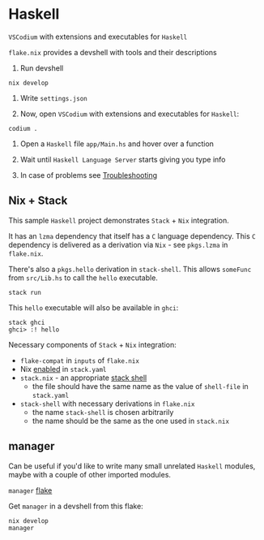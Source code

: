 # Haskell

`VSCodium` with extensions and executables for `Haskell`

`flake.nix` provides a devshell with tools and their descriptions

1. Run devshell

```console
nix develop
```

1. Write `settings.json`

1. Now, open `VSCodium` with extensions and executables for `Haskell`:

```console
codium .
```

1. Open a `Haskell` file `app/Main.hs` and hover over a function

1. Wait until `Haskell Language Server` starts giving you type info

1. In case of problems see [Troubleshooting](https://github.com/br4ch1st0chr0n3/flakes#troubleshooting)

## Nix + Stack

This sample `Haskell` project demonstrates `Stack` + `Nix` integration.

It has an `lzma` dependency that itself has a `C` language dependency.
This `C` dependency is delivered as a derivation via `Nix` - see `pkgs.lzma` in `flake.nix`.

There's also a `pkgs.hello` derivation in `stack-shell`.
This allows `someFunc` from `src/Lib.hs` to call the `hello` executable.

```console
stack run
```

This `hello` executable will also be available in `ghci`:

```console
stack ghci
ghci> :! hello
```

Necessary components of `Stack` + `Nix` integration:

- `flake-compat` in `inputs` of `flake.nix`
- Nix [enabled](https://docs.haskellstack.org/en/stable/nix_integration/#configuration-options) in `stack.yaml`
- `stack.nix` - an appropriate [stack shell](https://docs.haskellstack.org/en/stable/nix_integration/#external-c-libraries-through-a-shellnix-file)
  - the file should have the same name as the value of `shell-file` in `stack.yaml`
- `stack-shell` with necessary derivations in `flake.nix`
  - the name `stack-shell` is chosen arbitrarily
  - the name should be the same as the one used in `stack.nix`

## manager

Can be useful if you'd like to write many small unrelated `Haskell` modules, maybe with a couple of other imported modules.

`manager` [flake](https://github.com/br4ch1st0chr0n3/flakes/tree/main/manager)

Get `manager` in a devshell from this flake:

```console
nix develop
manager
```
